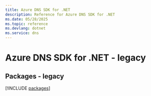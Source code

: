 ```yaml
---
title: Azure DNS SDK for .NET
description: Reference for Azure DNS SDK for .NET
ms.date: 05/28/2025
ms.topic: reference
ms.devlang: dotnet
ms.service: dns
---
```

# Azure DNS SDK for .NET - legacy
## Packages - legacy
[!INCLUDE [packages](dns-index.md)]
